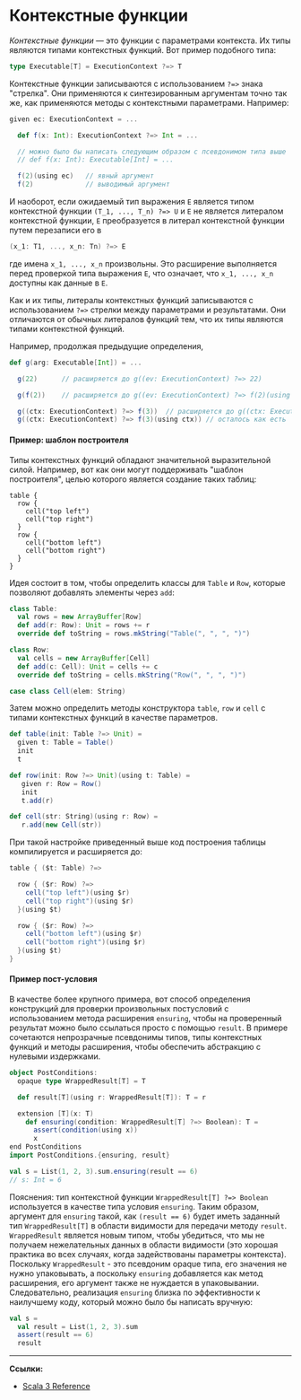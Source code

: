 # Контекстные функции

_Контекстные функции_ — это функции с параметрами контекста. 
Их типы являются типами контекстных функций. 
Вот пример подобного типа:

```scala
type Executable[T] = ExecutionContext ?=> T
```

Контекстные функции записываются с использованием `?=>` знака "стрелка". 
Они применяются к синтезированным аргументам точно так же, как применяются методы с контекстными параметрами. 
Например:

```scala
given ec: ExecutionContext = ...

  def f(x: Int): ExecutionContext ?=> Int = ...

  // можно было бы написать следующим образом с псевдонимом типа выше
  // def f(x: Int): Executable[Int] = ...

  f(2)(using ec)   // явный аргумент
  f(2)             // выводимый аргумент
```

И наоборот, если ожидаемый тип выражения `E` является типом контекстной функции `(T_1, ..., T_n) ?=> U` 
и `E` не является литералом контекстной функции, 
`E` преобразуется в литерал контекстной функции путем перезаписи его в

```scala
(x_1: T1, ..., x_n: Tn) ?=> E
```

где имена `x_1, ..., x_n` произвольны. 
Это расширение выполняется перед проверкой типа выражения `E`, 
что означает, что `x_1, ..., x_n` доступны как данные в `E`.

Как и их типы, литералы контекстных функций записываются 
с использованием `?=>` стрелки между параметрами и результатами. 
Они отличаются от обычных литералов функций тем, что их типы являются типами контекстной функций.

Например, продолжая предыдущие определения,

```scala
def g(arg: Executable[Int]) = ...

  g(22)      // расширяется до g((ev: ExecutionContext) ?=> 22)

  g(f(2))    // расширяется до g((ev: ExecutionContext) ?=> f(2)(using ev))

  g((ctx: ExecutionContext) ?=> f(3))  // расширяется до g((ctx: ExecutionContext) ?=> f(3)(using ctx))
  g((ctx: ExecutionContext) ?=> f(3)(using ctx)) // осталось как есть
```

#### Пример: шаблон построителя

Типы контекстных функций обладают значительной выразительной силой. 
Например, вот как они могут поддерживать "шаблон построителя", 
целью которого является создание таких таблиц:

```
table {
  row {
    cell("top left")
    cell("top right")
  }
  row {
    cell("bottom left")
    cell("bottom right")
  }
}
```

Идея состоит в том, чтобы определить классы для `Table` и `Row`, которые позволяют добавлять элементы через `add`:

```scala
class Table:
  val rows = new ArrayBuffer[Row]
  def add(r: Row): Unit = rows += r
  override def toString = rows.mkString("Table(", ", ", ")")

class Row:
  val cells = new ArrayBuffer[Cell]
  def add(c: Cell): Unit = cells += c
  override def toString = cells.mkString("Row(", ", ", ")")

case class Cell(elem: String)
```

Затем можно определить методы конструктора `table`, `row` и `cell` с типами контекстных функций в качестве параметров.

```scala
def table(init: Table ?=> Unit) =
  given t: Table = Table()
  init
  t

def row(init: Row ?=> Unit)(using t: Table) =
   given r: Row = Row()
   init
   t.add(r)

def cell(str: String)(using r: Row) =
   r.add(new Cell(str))
```

При такой настройке приведенный выше код построения таблицы компилируется и расширяется до:

```scala
table { ($t: Table) ?=>

  row { ($r: Row) ?=>
    cell("top left")(using $r)
    cell("top right")(using $r)
  }(using $t)

  row { ($r: Row) ?=>
    cell("bottom left")(using $r)
    cell("bottom right")(using $r)
  }(using $t)
}
```

#### Пример пост-условия

В качестве более крупного примера, 
вот способ определения конструкций для проверки произвольных постусловий с использованием метода расширения `ensuring`, 
чтобы на проверенный результат можно было ссылаться просто с помощью `result`. 
В примере сочетаются непрозрачные псевдонимы типов, типы контекстных функций и методы расширения, 
чтобы обеспечить абстракцию с нулевыми издержками.

```scala
object PostConditions:
  opaque type WrappedResult[T] = T

  def result[T](using r: WrappedResult[T]): T = r

  extension [T](x: T)
    def ensuring(condition: WrappedResult[T] ?=> Boolean): T =
      assert(condition(using x))
      x
end PostConditions
import PostConditions.{ensuring, result}

val s = List(1, 2, 3).sum.ensuring(result == 6)
// s: Int = 6
```

Пояснения: тип контекстной функции `WrappedResult[T] ?=> Boolean` используется в качестве типа условия `ensuring`. 
Таким образом, аргумент для `ensuring` такой, как `(result == 6)` 
будет иметь заданный тип `WrappedResult[T]` в области видимости для передачи методу `result`. 
`WrappedResult` является новым типом, чтобы убедиться, 
что мы не получаем нежелательных данных в области видимости 
(это хорошая практика во всех случаях, когда задействованы параметры контекста). 
Поскольку `WrappedResult` - это псевдоним opaque типа, его значения не нужно упаковывать, 
а поскольку `ensuring` добавляется как метод расширения, его аргумент также не нуждается в упаковывании. 
Следовательно, реализация `ensuring` близка по эффективности к наилучшему коду, 
который можно было бы написать вручную:

```scala
val s =
  val result = List(1, 2, 3).sum
  assert(result == 6)
  result
```


---

**Ссылки:**

- [Scala 3 Reference](https://docs.scala-lang.org/scala3/reference/contextual/context-functions.html)
